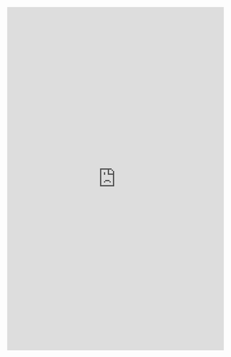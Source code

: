 
<iframe src='https://cdn.knightlab.com/libs/timeline3/latest/embed/index.html?source=1F6TN-u5gNyaDe-QS7Khz8P50GRRt1xwe4D8oipBsGlQ&font=Default&lang=en&initial_zoom=2&height=800' width='100%' height='800' webkitallowfullscreen mozallowfullscreen allowfullscreen frameborder='0'></iframe>


                                


